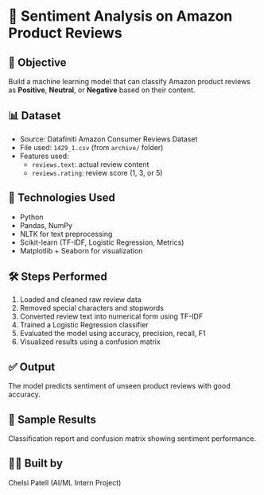 # 📝 Sentiment Analysis on Amazon Product Reviews

## 📌 Objective
Build a machine learning model that can classify Amazon product reviews as **Positive**, **Neutral**, or **Negative** based on their content.

## 📊 Dataset
- Source: Datafiniti Amazon Consumer Reviews Dataset
- File used: `1429_1.csv` (from `archive/` folder)
- Features used:
  - `reviews.text`: actual review content
  - `reviews.rating`: review score (1, 3, or 5)

## 🧠 Technologies Used
- Python
- Pandas, NumPy
- NLTK for text preprocessing
- Scikit-learn (TF-IDF, Logistic Regression, Metrics)
- Matplotlib + Seaborn for visualization

## 🛠 Steps Performed
1. Loaded and cleaned raw review data
2. Removed special characters and stopwords
3. Converted review text into numerical form using TF-IDF
4. Trained a Logistic Regression classifier
5. Evaluated the model using accuracy, precision, recall, F1
6. Visualized results using a confusion matrix

## ✅ Output
The model predicts sentiment of unseen product reviews with good accuracy.

## 🧪 Sample Results
Classification report and confusion matrix showing sentiment performance.

## 🙋‍♀️ Built by
Chelsi Patell (AI/ML Intern Project)
